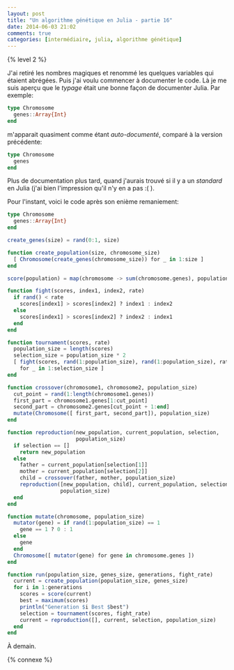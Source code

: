 ```yaml
---
layout: post
title: "Un algorithme génétique en Julia - partie 16"
date: 2014-06-03 21:02
comments: true
categories: [intermédiaire, julia, algorithme génétique]
---
```


{% level 2 %}

J'ai retiré les nombres magiques et renommé les quelques variables qui étaient
abrégées. Puis j'ai voulu commencer à documenter le code. Là je me suis
aperçu que le *typage* était une bonne façon de documenter Julia. Par
exemple:

``` julia
type Chromosome
  genes::Array{Int}
end
```

m'apparait quasiment comme étant *auto-documenté*, comparé à la version
précédente:

``` julia
type Chromosome
  genes
end
```

<!-- more -->

Plus de documentation plus tard, quand j'aurais trouvé si il y a un
*standard* en Julia (j'ai bien l'impression qu'il n'y en a pas :( ).

Pour l'instant, voici le code après son enième remaniement:

``` julia main.jl
type Chromosome
  genes::Array{Int}
end

create_genes(size) = rand(0:1, size)

function create_population(size, chromosome_size)
  [ Chromosome(create_genes(chromosome_size)) for _ in 1:size ]
end

score(population) = map(chromosome -> sum(chromosome.genes), population)

function fight(scores, index1, index2, rate)
  if rand() < rate
    scores[index1] > scores[index2] ? index1 : index2
  else
    scores[index1] > scores[index2] ? index2 : index1
  end
end

function tournament(scores, rate)
  population_size = length(scores)
  selection_size = population_size * 2
  [ fight(scores, rand(1:population_size), rand(1:population_size), rate)
    for _ in 1:selection_size ]
end

function crossover(chromosome1, chromosome2, population_size)
  cut_point = rand(1:length(chromosome1.genes))
  first_part = chromosome1.genes[1:cut_point]
  second_part = chromosome2.genes[cut_point + 1:end]
  mutate(Chromosome([ first_part, second_part]), population_size)
end

function reproduction(new_population, current_population, selection,
                      population_size)
  if selection == []
    return new_population
  else
    father = current_population[selection[1]]
    mother = current_population[selection[2]]
    child = crossover(father, mother, population_size)
    reproduction([new_population, child], current_population, selection[3:end],
                 population_size)
  end
end

function mutate(chromosome, population_size)
  mutator(gene) = if rand(1:population_size) == 1
    gene == 1 ? 0 : 1
  else
    gene
  end
  Chromosome([ mutator(gene) for gene in chromosome.genes ])
end

function run(population_size, genes_size, generations, fight_rate)
  current = create_population(population_size, genes_size)
  for i in 1:generations
    scores = score(current)
    best = maximum(scores)
    println("Generation $i Best $best")
    selection = tournament(scores, fight_rate)
    current = reproduction([], current, selection, population_size)
  end
end
```

<script id='fb33k8u'>(function(i){var f,s=document.getElementById(i);f=document.createElement('iframe');f.src='//api.flattr.com/button/view/?uid=lkdjiin&url='+encodeURIComponent(document.URL);f.title='Flattr';f.height=62;f.width=55;f.style.borderWidth=0;s.parentNode.insertBefore(f,s);})('fb33k8u');</script>

À demain.

{% connexe %}
